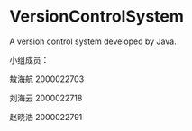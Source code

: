 # VersionControlSystem
A version control system developed by Java.

小组成员：

敖海航 2000022703

刘海云 2000022718

赵晓浩 2000022791
